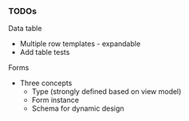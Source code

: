 ### TODOs

Data table
- Multiple row templates - expandable
- Add table tests

Forms
- Three concepts
  - Type (strongly defined based on view model)
  - Form instance
  - Schema for dynamic design
